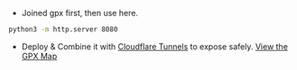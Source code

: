 * Joined gpx first, then use here.

```sh
python3 -m http.server 8080
```

* Deploy & Combine it with [Cloudflare Tunnels](https://fossengineer.com/selfhosting-cloudflared-tunnel-docker/) to expose safely.
<a href="http://www.yourdomain.com/maps/leaflet-gpx-map.html">View the GPX Map</a>
